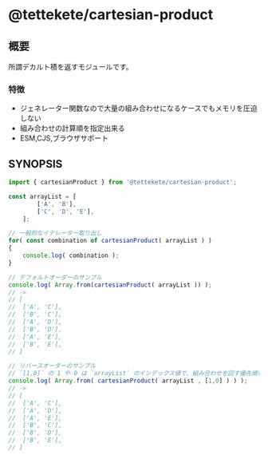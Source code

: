 # @tettekete/cartesian-product

## 概要

所謂デカルト積を返すモジュールです。

### 特徴

- ジェネレーター関数なので大量の組み合わせになるケースでもメモリを圧迫しない
- 組み合わせの計算順を指定出来る
- ESM,CJS,ブラウザサポート


## SYNOPSIS

```ts
import { cartesianProduct } from '@tettekete/cartesian-product';

const arrayList = [
		['A', 'B'],
		['C', 'D', 'E'],
	];

// 一般的なイテレーター取り出し
for( const combination of cartesianProduct( arrayList ) )
{
	console.log( combination );
}

// デフォルトオーダーのサンプル
console.log( Array.from(cartesianProduct( arrayList )) );
// ->
// [
// 	['A', 'C'],
// 	['B', 'C'],
// 	['A', 'D'],
// 	['B', 'D'],
// 	['A', 'E'],
// 	['B', 'E'],
// ]

// リバースオーダーのサンプル
// `[1,0]` の 1 や 0 は `arrayList` のインデックス値で、組み合わせを回す優先順を表します。
console.log( Array.from( cartesianProduct( arrayList , [1,0] ) ) );
// ->
// [
// 	['A', 'C'],
// 	['A', 'D'],
// 	['A', 'E'],
// 	['B', 'C'],
// 	['B', 'D'],
// 	['B', 'E'],
// ]
```
